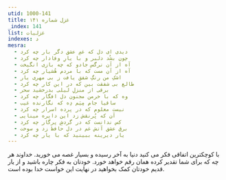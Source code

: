 ```yaml
---
utid: 1000-141
title: غزل شماره ۱۴۱
_index: 141
list: غزلیات
indexes: د
mesra:
  - دیدی ای دل که غمِ عشق دگر بار چه کرد
  - چون بشُد دلبر و با یارِ وفادار چه کرد
  - آه از آن نرگس جادو که چه بازی انگیخت
  - آه از آن مست که با مردم هُشیار چه کرد
  - اشکِ من رنگِ شفق یافت ز بی مهری یار
  - طالع بی شفقت بین که در این کار چه کرد
  - برقی از منزلِ لیلی بدرخشید سحر
  - وه که با خرمن مجنون دل افگار چه کرد
  - ساقیا جام مِیَم دِه که نگارنده غیب
  - نیست معلوم که در پرده اسرار چه کرد
  - آن که پُرنقش زد این دایره مینایی
  - کس ندانست که در گردشِ پرگار چه کرد
  - برق عشق آتش غم در دل حافظ زد و سوخت
  - یار دیرینه ببینید که با یار چه کرد
---
```

با کوچکترین اتفاقی فکر می کنید دنیا به آخر رسیده و بسیار غصه می خورید. خداوند هر چه که برای شما تقدیر کرده همان رقم خواهد خورد. خودتان به فکر چاره باشید و از یار قدیم خودتان کمک بخواهید در نهایت این خواست خدا بوده است.
